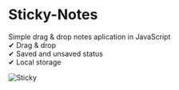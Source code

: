 # Sticky-Notes
  
  
Simple drag & drop notes aplication in JavaScript  
✔ Drag & drop  
✔ Saved and unsaved status  
✔ Local storage  
  
![Sticky](https://i.imgur.com/iM4ymXl.png)
